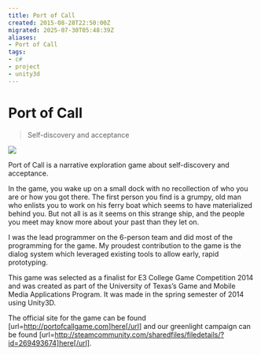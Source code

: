 ```yaml
---
title: Port of Call
created: 2015-08-28T22:50:00Z
migrated: 2025-07-30T05:48:39Z
aliases:
- Port of Call
tags:
- c#
- project
- unity3d
---
```


# Port of Call

> Self-discovery and acceptance

![](https://www.youtube.com/watch?v=2mG0E58thOE)

Port of Call is a narrative exploration game about self-discovery and acceptance. 

In the game, you wake up on a small dock with no recollection of who you are or how you got there. The first person you find is a grumpy, old man who enlists you to work on his ferry boat which seems to have materialized behind you. But not all is as it seems on this strange ship, and the people you meet may know more about your past than they let on. 

I was the lead programmer on the 6-person team and did most of the programming for the game. My proudest contribution to the game is the dialog system which leveraged existing tools to allow early, rapid prototyping.

This game was selected as a finalist for E3 College Game Competition 2014 and was created as part of the University of Texas’s Game and Mobile Media Applications Program. It was made in the spring semester of 2014 using Unity3D.

The official site for the game can be found [url=http://portofcallgame.com]here[/url] and our greenlight campaign can be found [url=http://steamcommunity.com/sharedfiles/filedetails/?id=269493674]here[/url].
